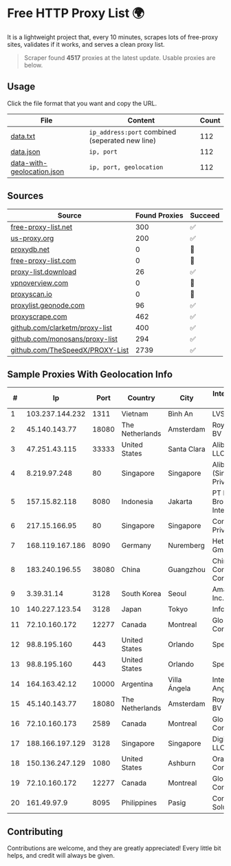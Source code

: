 
# Free HTTP Proxy List 🌍

It is a lightweight project that, every 10 minutes, scrapes lots of free-proxy sites, validates if it works, and serves a clean proxy list.


> Scraper found **4517** proxies at the latest update. Usable proxies are below.

## Usage

Click the file format that you want and copy the URL.


|File|Content|Count|
|----|-------|-----|
|[data.txt](https://raw.githubusercontent.com/themiralay/Proxy-List-World/master/data.txt)|`ip_address:port` combined (seperated new line)|112|
|[data.json](https://raw.githubusercontent.com/themiralay/Proxy-List-World/master/data.json)|`ip, port`|112|
|[data-with-geolocation.json](https://raw.githubusercontent.com/themiralay/Proxy-List-World/master/data-with-geolocation.json)|`ip, port, geolocation`|112|

## Sources

|Source|Found Proxies|Succeed|
|------|-------------|-------|
|[free-proxy-list.net](https://free-proxy-list.net)|300|✅|
|[us-proxy.org](https://www.us-proxy.org)|200|✅|
|[proxydb.net](http://proxydb.net)|0|🚫|
|[free-proxy-list.com](https://free-proxy-list.com/?page=&port=&type%5B%5D=http&type%5B%5D=https&up_time=0&search=Search)|0|🚫|
|[proxy-list.download](https://www.proxy-list.download/HTTP)|26|✅|
|[vpnoverview.com](https://vpnoverview.com/privacy/anonymous-browsing/free-proxy-servers)|0|🚫|
|[proxyscan.io](https://www.proxyscan.io)|0|🚫|
|[proxylist.geonode.com](https://proxylist.geonode.com/api/proxy-list?limit=300&page=1&sort_by=lastChecked&sort_type=desc&protocols=http,https)|96|✅|
|[proxyscrape.com](https://api.proxyscrape.com/v2/?request=displayproxies&protocol=http&timeout=10000&country=all&ssl=all&anonymity=all)|462|✅|
|[github.com/clarketm/proxy-list](https://raw.githubusercontent.com/clarketm/proxy-list/master/proxy-list-raw.txt)|400|✅|
|[github.com/monosans/proxy-list](https://raw.githubusercontent.com/monosans/proxy-list/main/proxies/http.txt)|294|✅|
|[github.com/TheSpeedX/PROXY-List](https://raw.githubusercontent.com/TheSpeedX/PROXY-List/master/http.txt)|2739|✅|


## Sample Proxies With Geolocation Info

|#|Ip|Port|Country|City|Internet Service Provider|
|-|--|----|-------|----|-------------------------|
|1|103.237.144.232|1311|Vietnam|Bình An|LVSOFT|
|2|45.140.143.77|18080|The Netherlands|Amsterdam|RoyaleHosting BV|
|3|47.251.43.115|33333|United States|Santa Clara|Alibaba Cloud LLC|
|4|8.219.97.248|80|Singapore|Singapore|Alibaba Cloud (Singapore) Private Limited|
|5|157.15.82.118|8080|Indonesia|Jakarta|PT Delapan Broadband Intermedia|
|6|217.15.166.95|80|Singapore|Singapore|Contabo Asia Private Limited|
|7|168.119.167.186|8090|Germany|Nuremberg|Hetzner Online GmbH|
|8|183.240.196.55|38080|China|Guangzhou|China Mobile Communications Corporation|
|9|3.39.31.14|3128|South Korea|Seoul|Amazon.com, Inc.|
|10|140.227.123.54|3128|Japan|Tokyo|InfoSphere|
|11|72.10.160.172|12277|Canada|Montreal|GloboTech Communications|
|12|98.8.195.160|443|United States|Orlando|Spectrum|
|13|98.8.195.160|443|United States|Orlando|Spectrum|
|14|164.163.42.12|10000|Argentina|Villa Ángela|Interret Villa Angela SRL|
|15|45.140.143.77|18080|The Netherlands|Amsterdam|RoyaleHosting BV|
|16|72.10.160.173|2589|Canada|Montreal|GloboTech Communications|
|17|188.166.197.129|3128|Singapore|Singapore|DigitalOcean, LLC|
|18|150.136.247.129|1080|United States|Ashburn|Oracle Corporation|
|19|72.10.160.172|12277|Canada|Montreal|GloboTech Communications|
|20|161.49.97.9|8095|Philippines|Pasig|Converge ICT Solution Inc|



## Contributing

Contributions are welcome, and they are greatly appreciated! Every
little bit helps, and credit will always be given.

